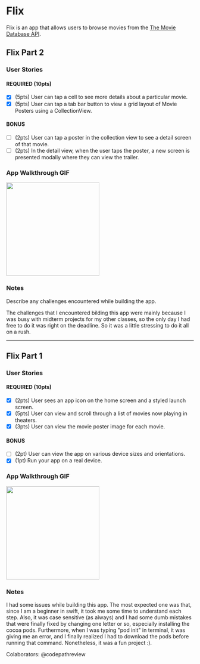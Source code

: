 # Flix

Flix is an app that allows users to browse movies from the [The Movie Database API](http://docs.themoviedb.apiary.io/#).

## Flix Part 2

### User Stories

#### REQUIRED (10pts)
- [x] (5pts) User can tap a cell to see more details about a particular movie.
- [x] (5pts) User can tap a tab bar button to view a grid layout of Movie Posters using a CollectionView.

#### BONUS
- [ ] (2pts) User can tap a poster in the collection view to see a detail screen of that movie.
- [ ] (2pts) In the detail view, when the user taps the poster, a new screen is presented modally where they can view the trailer.

### App Walkthrough GIF


<img src="http://g.recordit.co/mWv74lrZ11.gif" width=250><br>

### Notes
Describe any challenges encountered while building the app.

The challenges that I encountered bilding this app were mainly because I was busy with midterm projects for my other classes, so the only day I had free to do it was right on the deadline. So it was a little stressing to do it all on a rush.

---

## Flix Part 1

### User Stories


#### REQUIRED (10pts)
- [x] (2pts) User sees an app icon on the home screen and a styled launch screen.
- [x] (5pts) User can view and scroll through a list of movies now playing in theaters.
- [x] (3pts) User can view the movie poster image for each movie.

#### BONUS
- [ ] (2pt) User can view the app on various device sizes and orientations.
- [x] (1pt) Run your app on a real device.

### App Walkthrough GIF


<img src="https://i.imgur.com/u9WEcma.gif" width=250><br>




### Notes
I had some issues while building this app. The most expected one was that, since I am a beginner in swift, it took me some time to understand each step. Also, it was case sensitive (as always) and I had some dumb mistakes that were finally fixed by changing one letter or so, especially installing the cocoa pods. Furthermore, when I was typing "pod init" in terminal, it was giving me an error, and I finally realized I had to download the pods before running that command. Nonetheless, it was a fun project :).

Colaborators: @codepathreview
